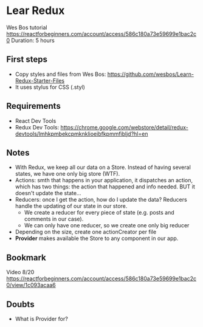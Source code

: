# Lear Redux
Wes Bos tutorial
https://reactforbeginners.com/account/access/586c180a73e59699e1bac2c0
Duration: 5 hours

## First steps
* Copy styles and files from Wes Bos: https://github.com/wesbos/Learn-Redux-Starter-Files
* It uses stylus for CSS (.styl)

## Requirements
* React Dev Tools
* Redux Dev Tools: https://chrome.google.com/webstore/detail/redux-devtools/lmhkpmbekcpmknklioeibfkpmmfibljd?hl=en

## Notes
* With Redux, we keep all our data on a Store. Instead of having several states, we have one only big store (WTF).
* Actions: smth that happens in your application, it dispatches an action, which has two things: the action that happened and info needed. BUT it doesn't update the state...
* Reducers: once I get the action, how do I update the data? Reducers handle the updating of our state in our store.
    * We create a reducer for every piece of state (e.g. posts and comments in our case).
    * We can only have one reducer, so we create one only big reducer
* Depending on the size, create one actionCreator per file
* **Provider** makes available the Store to any component in our app.

## Bookmark
Video 8/20
https://reactforbeginners.com/account/access/586c180a73e59699e1bac2c0/view/1c093acaa6

## Doubts
* What is Provider for?